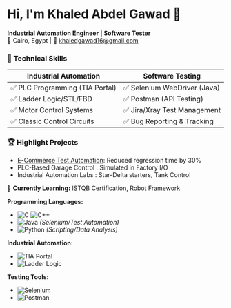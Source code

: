 # Hi, I'm Khaled Abdel Gawad 👋  
**Industrial Automation Engineer | Software Tester**  
📍 Cairo, Egypt | 📧 khaledgawad16@gmail.com  


### 🔧 Technical Skills  
| **Industrial Automation**       | **Software Testing**          |  
|---------------------------------|-------------------------------|  
| ✅ PLC Programming (TIA Portal) | ✅ Selenium WebDriver (Java)  |  
| ✅ Ladder Logic/STL/FBD         | ✅ Postman (API Testing)      |  
| ✅ Motor Control Systems        | ✅ Jira/Xray Test Management  |  
| ✅ Classic Control Circuits     | ✅ Bug Reporting & Tracking   |  


### 🏆 Highlight Projects  
- [E-Commerce Test Automation](https://github.com/Khaled-Gawad/GHR2_SWD6_G1_1.git): Reduced regression time by 30%  
- PLC-Based Garage Control : Simulated in Factory I/O  
- Industrial Automation Labs : Star-Delta starters, Tank Control  


📌 **Currently Learning:** ISTQB Certification, Robot Framework  


**Programming Languages:**  
- <img src="https://img.shields.io/badge/C-00599C?logo=c&logoColor=white" alt="C"> <img src="https://img.shields.io/badge/C++-00599C?logo=c%2B%2B&logoColor=white" alt="C++">  
- <img src="https://img.shields.io/badge/Java-007396?logo=java&logoColor=white" alt="Java"> *(Selenium/Test Automation)*  
- <img src="https://img.shields.io/badge/Python-3776AB?logo=python&logoColor=white" alt="Python"> *(Scripting/Data Analysis)*  



**Industrial Automation:**  
- <img src="https://img.shields.io/badge/TIA_Portal-0064B1?logo=siemens&logoColor=white" alt="TIA Portal">  
- <img src="https://img.shields.io/badge/Ladder_Logic-FF6600?logo=probot&logoColor=white" alt="Ladder Logic">  



**Testing Tools:**  
- <img src="https://img.shields.io/badge/Selenium-43B02A?logo=selenium&logoColor=white" alt="Selenium">  
- <img src="https://img.shields.io/badge/Postman-FF6C37?logo=postman&logoColor=white" alt="Postman">  
